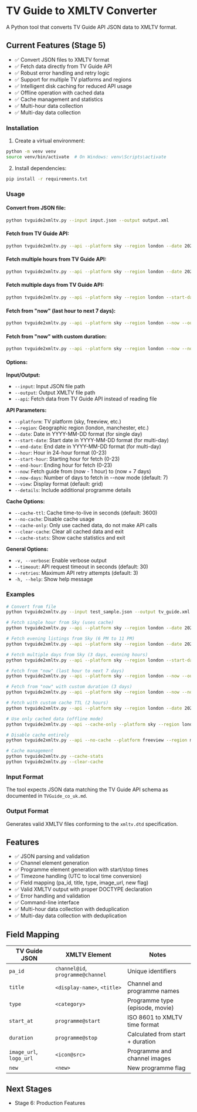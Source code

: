# TV Guide to XMLTV Converter

A Python tool that converts TV Guide API JSON data to XMLTV format.

## Current Features (Stage 5)

- ✅ Convert JSON files to XMLTV format
- ✅ Fetch data directly from TV Guide API
- ✅ Robust error handling and retry logic
- ✅ Support for multiple TV platforms and regions
- ✅ Intelligent disk caching for reduced API usage
- ✅ Offline operation with cached data
- ✅ Cache management and statistics
- ✅ Multi-hour data collection
- ✅ Multi-day data collection

### Installation

1. Create a virtual environment:
```bash
python -m venv venv
source venv/bin/activate  # On Windows: venv\Scripts\activate
```

2. Install dependencies:
```bash
pip install -r requirements.txt
```

### Usage

#### Convert from JSON file:
```bash
python tvguide2xmltv.py --input input.json --output output.xml
```

#### Fetch from TV Guide API:
```bash
python tvguide2xmltv.py --api --platform sky --region london --date 2025-01-15 --hour 21 --output output.xml
```

#### Fetch multiple hours from TV Guide API:
```bash
python tvguide2xmltv.py --api --platform sky --region london --date 2025-01-15 --start-hour 18 --end-hour 23 --output output.xml
```

#### Fetch multiple days from TV Guide API:
```bash
python tvguide2xmltv.py --api --platform sky --region london --start-date 2025-01-15 --end-date 2025-01-17 --start-hour 18 --end-hour 23 --output output.xml
```

#### Fetch from "now" (last hour to next 7 days):
```bash
python tvguide2xmltv.py --api --platform sky --region london --now --output output.xml
```

#### Fetch from "now" with custom duration:
```bash
python tvguide2xmltv.py --api --platform sky --region london --now --now-days 3 --output output.xml
```

#### Options:

**Input/Output:**
- `--input`: Input JSON file path
- `--output`: Output XMLTV file path
- `--api`: Fetch data from TV Guide API instead of reading file

**API Parameters:**
- `--platform`: TV platform (sky, freeview, etc.)
- `--region`: Geographic region (london, manchester, etc.)
- `--date`: Date in YYYY-MM-DD format (for single day)
- `--start-date`: Start date in YYYY-MM-DD format (for multi-day)
- `--end-date`: End date in YYYY-MM-DD format (for multi-day)
- `--hour`: Hour in 24-hour format (0-23)
- `--start-hour`: Starting hour for fetch (0-23)
- `--end-hour`: Ending hour for fetch (0-23)
- `--now`: Fetch guide from (now - 1 hour) to (now + 7 days)
- `--now-days`: Number of days to fetch in --now mode (default: 7)
- `--view`: Display format (default: grid)
- `--details`: Include additional programme details

**Cache Options:**
- `--cache-ttl`: Cache time-to-live in seconds (default: 3600)
- `--no-cache`: Disable cache usage
- `--cache-only`: Only use cached data, do not make API calls
- `--clear-cache`: Clear all cached data and exit
- `--cache-stats`: Show cache statistics and exit

**General Options:**
- `-v, --verbose`: Enable verbose output
- `--timeout`: API request timeout in seconds (default: 30)
- `--retries`: Maximum API retry attempts (default: 3)
- `-h, --help`: Show help message

### Examples

```bash
# Convert from file
python tvguide2xmltv.py --input test_sample.json --output tv_guide.xml -v

# Fetch single hour from Sky (uses cache)
python tvguide2xmltv.py --api --platform sky --region london --date 2025-01-15 --hour 21 --output output.xml -v

# Fetch evening listings from Sky (6 PM to 11 PM)
python tvguide2xmltv.py --api --platform sky --region london --date 2025-01-15 --start-hour 18 --end-hour 23 --output output.xml -v

# Fetch multiple days from Sky (3 days, evening hours)
python tvguide2xmltv.py --api --platform sky --region london --start-date 2025-01-15 --end-date 2025-01-17 --start-hour 18 --end-hour 23 --output output.xml -v

# Fetch from "now" (last hour to next 7 days)
python tvguide2xmltv.py --api --platform sky --region london --now --output output.xml -v

# Fetch from "now" with custom duration (3 days)
python tvguide2xmltv.py --api --platform sky --region london --now --now-days 3 --output output.xml -v

# Fetch with custom cache TTL (2 hours)
python tvguide2xmltv.py --api --platform sky --region london --date 2025-01-15 --hour 21 --cache-ttl 7200 --output output.xml

# Use only cached data (offline mode)
python tvguide2xmltv.py --api --cache-only --platform sky --region london --date 2025-01-15 --hour 21 --output output.xml

# Disable cache entirely
python tvguide2xmltv.py --api --no-cache --platform freeview --region manchester --date 2025-01-16 --hour 19 --output guide.xml

# Cache management
python tvguide2xmltv.py --cache-stats
python tvguide2xmltv.py --clear-cache
```

### Input Format

The tool expects JSON data matching the TV Guide API schema as documented in `TVGuide_co_uk.md`.

### Output Format

Generates valid XMLTV files conforming to the `xmltv.dtd` specification.

## Features

- ✅ JSON parsing and validation
- ✅ Channel element generation
- ✅ Programme element generation with start/stop times
- ✅ Timezone handling (UTC to local time conversion)
- ✅ Field mapping (pa_id, title, type, image_url, new flag)
- ✅ Valid XMLTV output with proper DOCTYPE declaration
- ✅ Error handling and validation
- ✅ Command-line interface
- ✅ Multi-hour data collection with deduplication
- ✅ Multi-day data collection with deduplication

## Field Mapping

| TV Guide JSON | XMLTV Element | Notes |
|---------------|---------------|-------|
| `pa_id` | `channel@id`, `programme@channel` | Unique identifiers |
| `title` | `<display-name>`, `<title>` | Channel and programme names |
| `type` | `<category>` | Programme type (episode, movie) |
| `start_at` | `programme@start` | ISO 8601 to XMLTV time format |
| `duration` | `programme@stop` | Calculated from start + duration |
| `image_url`, `logo_url` | `<icon@src>` | Programme and channel images |
| `new` | `<new>` | New programme flag |

## Next Stages

- Stage 6: Production Features
